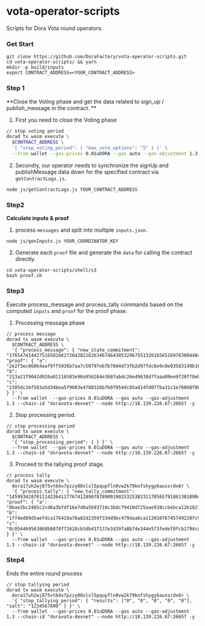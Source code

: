 # vota-operator-scripts
Scripts for Dora Vota round operators.

### Get Start

```shell
git clone https://github.com/DoraFactory/vota-operator-scripts.git
cd vota-operator-scripts/ && yarn
mkdir -p build/inputs
export CONTRACT_ADDRESS=<YOUR_CONTRACT_ADDRESS>
```
### Step 1

**Close the Voting phase and get the data related to sign_up / publish_message in the contract. **

1. First you need to close the Voting phase

```bash
// stop voting period
dorad tx wasm execute \
  $CONTRACT_ADDRESS \
  '{ "stop_voting_period": { "max_vote_options": "5" } }' \
  --from wallet --gas-prices 0.01uDORA --gas auto --gas-adjustment 1.3 --chain-id "doravota-devnet" --node http://18.139.226.67:26657 -y
```

2. Secondly, our operator needs to synchronize the signUp and publishMessage data down for the specified contract via `getContractLogs.js`.

```shell
node js/getContractLogs.js YOUR_CONTRACT_ADDRESS
```


### Step2

**Calculate inputs & proof**

1. process `messages` and split into multiple `inputs.json`.

```shell
node js/genInputs.js YOUR_COORDINATOR_KEY
```

2. Generate each `proof` file and generate the `data` for calling the contract directly.

```shell
cd vota-operator-scripts/shell/s3
bash proof.sh
```


### Step3

Execute process_message and process_tally commands based on the computed `inputs` and `proof` for the proof phase.

1. Processing message phase

```shell
// process message
dorad tx wasm execute \
  $CONTRACT_ADDRESS \
  '{ "process_message": { "new_state_commitment": "17654741442751650166272042821626346746430532967551326165651697630044841584120", "proof": { "a": "2e2f3ec86864aaf9ff5936b7aa7c50797eb7b70d4d73fb2d97fdc8e9c0e03583149b169f45d10395042c3f7b44d3fbc4e997b0ac0549b474e19eadeca9a4f141",  "b": "213a21f9042d926a01116583e90a956264e368fabdc26e49638d7faaa09ee9f20ff0eb1a87dd3fc412cedb749823d2f97c0247ae4df89003e0dacd5bc195c990107b7a645d618143c91d78b6a456c71c690f469ea5b0b808e89a3228f92147b2108008e3de0fa8b1ff576cfc92047be60bd7a43e76d1e651bba1b494d58c6170", "c": "2385dc34f583a5d34bea5f9083e4788326b7b07054dc85a414fd07fba31c1e76068f86ff1d85f70c55bb4737d1f77744ee73c41d6d4cbc727b624e09ef5fffa0"} } }' \
  --from wallet  --gas-prices 0.01uDORA --gas auto --gas-adjustment 1.3 --chain-id "doravota-devnet" --node http://18.139.226.67:26657 -y
```



2. Stop processing period.

```shell
// stop processing period
dorad tx wasm execute \
  $CONTRACT_ADDRESS \
  '{ "stop_processing_period": { } }' \
  --from wallet  --gas-prices 0.01uDORA --gas auto --gas-adjustment 1.3 --chain-id "doravota-devnet" --node http://18.139.226.67:26657 -y
```



3. Proceed to the tallying proof stage.

```shell
// process tally
dorad tx wasm execute \
  dora17uh2wj875vt64x7pzzy08slsl5pqupfln0vw2k79knfshygy6aussrdx6r \
  '{ "process_tally": { "new_tally_commitment": "14599342870111422641177674128907878900190233253823117056579186130189049965778", "proof": { "a": "0bae3bc2485c2cd6a3bfdf16e7d8a5b93710c3bdcf9410d725aae938ccbebca12b1021be36b6c1d96db410d52369a0e51249da0a1b41497af53bb227ae1e674e",  "b": "1ff4ed89d5aefdca176419a76a82d2359f334d9bc479daa6ca11201076745749220fc921f3e77889779969467456beec42cdb5c874e3961a7a0f29b75899417929d1f4d3bb2ca8cfa15b1a1c893f0daa9304131f7512841174b2d2deeb30462e2f8eed8ab95da0c502c740216f89553f1b37ee2d34110c04363a34093337044b", "c": "0c054469563868b8878f72628cb3db437137e3d39fa8b74e344e573fedef8fcb1794cd30a661746438034f71e49349ac16357ebd8c1afc8be7585f4aa5366534"} } }' \
  --from wallet  --gas-prices 0.01uDORA --gas auto --gas-adjustment 1.3 --chain-id "doravota-devnet" --node http://18.139.226.67:26657 -y
```

### Step4

Ends the entire round process

```shell
// stop tallying period
dorad tx wasm execute \
  dora17uh2wj875vt64x7pzzy08slsl5pqupfln0vw2k79knfshygy6aussrdx6r \
  '{ "stop_tallying_period": { "results": ["0", "0", "0", "0", "0"], "salt": "1234567890" } }' \
  --from wallet  --gas-prices 0.01uDORA --gas auto --gas-adjustment 1.3 --chain-id "doravota-devnet" --node http://18.139.226.67:26657 -y
```
